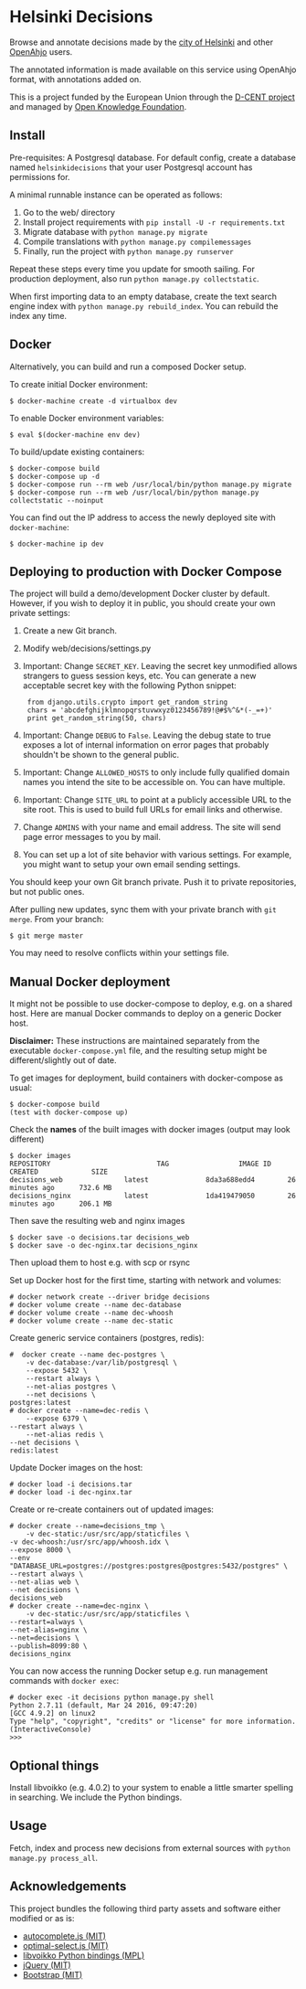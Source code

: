 Helsinki Decisions
==================

Browse and annotate decisions made by the [city of Helsinki](http://www.hri.fi/en/) and other
[OpenAhjo](http://dev.hel.fi/apis/openahjo/) users.

The annotated information is made available on this service using
OpenAhjo format, with annotations added on.

This is a project funded by the European Union through the [D-CENT
project](http://dcentproject.eu) and managed by [Open Knowledge Foundation](http://okfn.org).

Install
-------

Pre-requisites: A Postgresql database. For default config, create a
database named `helsinkidecisions` that your user Postgresql account has
permissions for.

A minimal runnable instance can be operated as follows:

1. Go to the web/ directory
2. Install project requirements with `pip install -U -r requirements.txt`
3. Migrate database with `python manage.py migrate`
4. Compile translations with `python manage.py compilemessages`
5. Finally, run the project with `python manage.py runserver`

Repeat these steps every time you update for smooth sailing. For
production deployment, also run `python manage.py collectstatic`.

When first importing data to an empty database, create the text search
engine index with `python manage.py rebuild_index`. You can rebuild
the index any time.

Docker
------

Alternatively, you can build and run a composed Docker setup.

To create initial Docker environment:

    $ docker-machine create -d virtualbox dev

To enable Docker environment variables:

    $ eval $(docker-machine env dev)

To build/update existing containers:

    $ docker-compose build
    $ docker-compose up -d
    $ docker-compose run --rm web /usr/local/bin/python manage.py migrate
    $ docker-compose run --rm web /usr/local/bin/python manage.py collectstatic --noinput

You can find out the IP address to access the newly deployed site with
`docker-machine`:

    $ docker-machine ip dev

Deploying to production with Docker Compose
-------------------------------------------

The project will build a demo/development Docker cluster by
default. However, if you wish to deploy it in public, you should
create your own private settings:

1. Create a new Git branch.

2. Modify web/decisions/settings.py

3. Important: Change `SECRET_KEY`. Leaving the secret key unmodified allows
   strangers to guess session keys, etc. You can generate a new
   acceptable secret key with the following Python snippet:

        from django.utils.crypto import get_random_string
        chars = 'abcdefghijklmnopqrstuvwxyz0123456789!@#$%^&*(-_=+)'
        print get_random_string(50, chars)

4. Important: Change `DEBUG` to `False`. Leaving the debug state to true exposes
   a lot of internal information on error pages that probably
   shouldn't be shown to the general public.

5. Important: Change `ALLOWED_HOSTS` to only include fully qualified
   domain names you intend the site to be accessible on. You can have
   multiple.

6. Important: Change `SITE_URL` to point at a publicly accessible URL
   to the site root. This is used to build full URLs for email links
   and otherwise.

7. Change `ADMINS` with your name and email address. The site will
   send page error messages to you by mail.

8. You can set up a lot of site behavior with various settings. For
   example, you might want to setup your own email sending settings.

You should keep your own Git branch private. Push it to private
repositories, but not public ones.

After pulling new updates, sync them with your private branch with `git
merge`. From your branch:

    $ git merge master

You may need to resolve conflicts within your settings file.

Manual Docker deployment
------------------------

It might not be possible to use docker-compose to deploy, e.g. on a
shared host. Here are manual Docker commands to deploy on a generic
Docker host.

**Disclaimer:** These instructions are maintained separately from the
executable `docker-compose.yml` file, and the resulting setup might be
different/slightly out of date.

To get images for deployment, build containers with docker-compose as
usual:

    $ docker-compose build
    (test with docker-compose up)

Check the **names** of the built images with docker images (output may
look different)

    $ docker images
    REPOSITORY                          TAG                 IMAGE ID            CREATED             SIZE
    decisions_web               latest              8da3a688edd4        26 minutes ago      732.6 MB
    decisions_nginx             latest              1da419479050        26 minutes ago      206.1 MB

Then save the resulting web and nginx images

    $ docker save -o decisions.tar decisions_web
    $ docker save -o dec-nginx.tar decisions_nginx

Then upload them to host e.g. with scp or rsync

Set up Docker host for the first time, starting with network and volumes:

    # docker network create --driver bridge decisions
    # docker volume create --name dec-database
    # docker volume create --name dec-whoosh
    # docker volume create --name dec-static

Create generic service containers (postgres, redis):

    #  docker create --name dec-postgres \
        -v dec-database:/var/lib/postgresql \
        --expose 5432 \
        --restart always \
        --net-alias postgres \
        --net decisions \
	postgres:latest
    # docker create --name=dec-redis \
        --expose 6379 \
	--restart always \
        --net-alias redis \
	--net decisions \
	redis:latest

Update Docker images on the host:

    # docker load -i decisions.tar
    # docker load -i dec-nginx.tar

Create or re-create containers out of updated images:

    # docker create --name=decisions_tmp \
        -v dec-static:/usr/src/app/staticfiles \
	-v dec-whoosh:/usr/src/app/whoosh.idx \
	--expose 8000 \
	--env "DATABASE_URL=postgres://postgres:postgres@postgres:5432/postgres" \
	--restart always \
	--net-alias web \
	--net decisions \
	decisions_web
    # docker create --name=dec-nginx \
        -v dec-static:/usr/src/app/staticfiles \
	--restart=always \
	--net-alias=nginx \
	--net=decisions \
	--publish=8099:80 \
	decisions_nginx

You can now access the running Docker setup e.g. run management
commands with `docker exec`:

    # docker exec -it decisions python manage.py shell
    Python 2.7.11 (default, Mar 24 2016, 09:47:20)
    [GCC 4.9.2] on linux2
    Type "help", "copyright", "credits" or "license" for more information.
    (InteractiveConsole)
    >>>

Optional things
---------------

Install libvoikko (e.g. 4.0.2) to your system to enable a little
smarter spelling in searching. We include the Python bindings.

Usage
-----

Fetch, index and process new decisions from external sources with
`python manage.py process_all`.

Acknowledgements
----------------

This project bundles the following third party assets and software
either modified or as is:

* [autocomplete.js (MIT)](https://github.com/autocompletejs/autocomplete.js)
* [optimal-select.js (MIT)](https://github.com/Autarc/optimal-select)
* [libvoikko Python bindings (MPL)](https://github.com/voikko/corevoikko)
* [jQuery (MIT)](https://github.com/jquery/jquery)
* [Bootstrap (MIT)](https://github.com/twbs/bootstrap)
